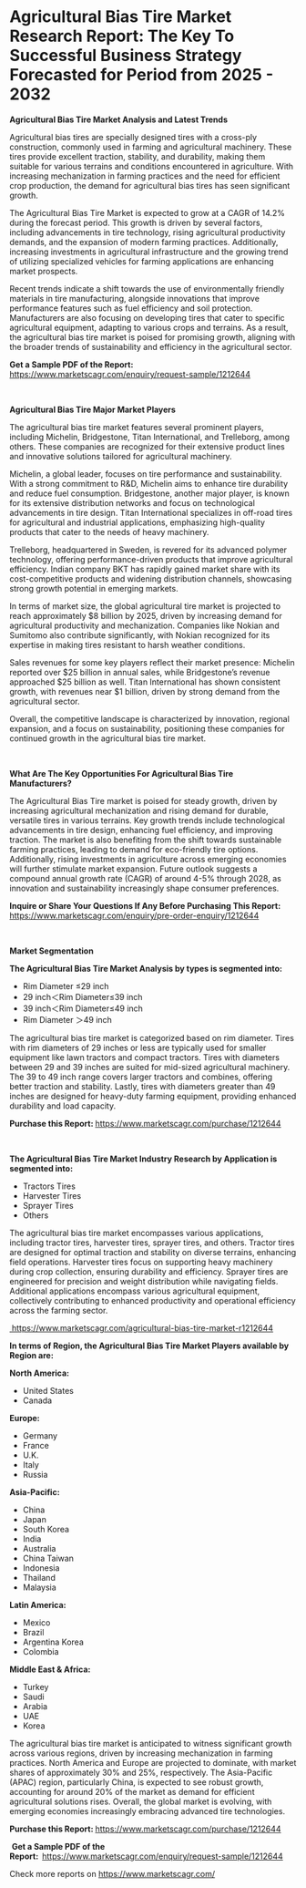 <p><h1>Agricultural Bias Tire Market Research Report: The Key To Successful Business Strategy Forecasted for Period from 2025 - 2032</h1></p><p><strong>Agricultural Bias Tire Market Analysis and Latest Trends</strong></p>
<p><p>Agricultural bias tires are specially designed tires with a cross-ply construction, commonly used in farming and agricultural machinery. These tires provide excellent traction, stability, and durability, making them suitable for various terrains and conditions encountered in agriculture. With increasing mechanization in farming practices and the need for efficient crop production, the demand for agricultural bias tires has seen significant growth.</p><p>The Agricultural Bias Tire Market is expected to grow at a CAGR of 14.2% during the forecast period. This growth is driven by several factors, including advancements in tire technology, rising agricultural productivity demands, and the expansion of modern farming practices. Additionally, increasing investments in agricultural infrastructure and the growing trend of utilizing specialized vehicles for farming applications are enhancing market prospects.</p><p>Recent trends indicate a shift towards the use of environmentally friendly materials in tire manufacturing, alongside innovations that improve performance features such as fuel efficiency and soil protection. Manufacturers are also focusing on developing tires that cater to specific agricultural equipment, adapting to various crops and terrains. As a result, the agricultural bias tire market is poised for promising growth, aligning with the broader trends of sustainability and efficiency in the agricultural sector.</p></p>
<p><strong>Get a Sample PDF of the Report:&nbsp;</strong> <a href="https://www.marketscagr.com/enquiry/request-sample/1212644?utm_campaign=3127&utm_medium=2&utm_source=Github&utm_content=ia&utm_term=24032025&utm_id=agricultural-bias-tire">https://www.marketscagr.com/enquiry/request-sample/1212644</a></p>
<p>&nbsp;</p>
<p><strong>Agricultural Bias Tire Major Market Players</strong></p>
<p><p>The agricultural bias tire market features several prominent players, including Michelin, Bridgestone, Titan International, and Trelleborg, among others. These companies are recognized for their extensive product lines and innovative solutions tailored for agricultural machinery.</p><p>Michelin, a global leader, focuses on tire performance and sustainability. With a strong commitment to R&D, Michelin aims to enhance tire durability and reduce fuel consumption. Bridgestone, another major player, is known for its extensive distribution networks and focus on technological advancements in tire design. Titan International specializes in off-road tires for agricultural and industrial applications, emphasizing high-quality products that cater to the needs of heavy machinery.</p><p>Trelleborg, headquartered in Sweden, is revered for its advanced polymer technology, offering performance-driven products that improve agricultural efficiency. Indian company BKT has rapidly gained market share with its cost-competitive products and widening distribution channels, showcasing strong growth potential in emerging markets.</p><p>In terms of market size, the global agricultural tire market is projected to reach approximately $8 billion by 2025, driven by increasing demand for agricultural productivity and mechanization. Companies like Nokian and Sumitomo also contribute significantly, with Nokian recognized for its expertise in making tires resistant to harsh weather conditions.</p><p>Sales revenues for some key players reflect their market presence: Michelin reported over $25 billion in annual sales, while Bridgestone’s revenue approached $25 billion as well. Titan International has shown consistent growth, with revenues near $1 billion, driven by strong demand from the agricultural sector.</p><p>Overall, the competitive landscape is characterized by innovation, regional expansion, and a focus on sustainability, positioning these companies for continued growth in the agricultural bias tire market.</p></p>
<p>&nbsp;</p>
<p><strong>What Are The Key Opportunities For Agricultural Bias Tire Manufacturers?</strong></p>
<p><p>The Agricultural Bias Tire market is poised for steady growth, driven by increasing agricultural mechanization and rising demand for durable, versatile tires in various terrains. Key growth trends include technological advancements in tire design, enhancing fuel efficiency, and improving traction. The market is also benefiting from the shift towards sustainable farming practices, leading to demand for eco-friendly tire options. Additionally, rising investments in agriculture across emerging economies will further stimulate market expansion. Future outlook suggests a compound annual growth rate (CAGR) of around 4-5% through 2028, as innovation and sustainability increasingly shape consumer preferences.</p></p>
<p><strong>Inquire or Share Your Questions If Any Before Purchasing This Report:</strong> <a href="https://www.marketscagr.com/enquiry/pre-order-enquiry/1212644?utm_campaign=3127&utm_medium=2&utm_source=Github&utm_content=ia&utm_term=24032025&utm_id=agricultural-bias-tire">https://www.marketscagr.com/enquiry/pre-order-enquiry/1212644</a></p>
<p>&nbsp;</p>
<p><strong>Market Segmentation</strong></p>
<p><strong>The Agricultural Bias Tire Market Analysis by types is segmented into:</strong></p>
<p><ul><li>Rim Diameter ≤29 inch</li><li>29 inch＜Rim Diameter≤39 inch</li><li>39 inch＜Rim Diameter≤49 inch</li><li>Rim Diameter ＞49 inch</li></ul></p>
<p><p>The agricultural bias tire market is categorized based on rim diameter. Tires with rim diameters of 29 inches or less are typically used for smaller equipment like lawn tractors and compact tractors. Tires with diameters between 29 and 39 inches are suited for mid-sized agricultural machinery. The 39 to 49 inch range covers larger tractors and combines, offering better traction and stability. Lastly, tires with diameters greater than 49 inches are designed for heavy-duty farming equipment, providing enhanced durability and load capacity.</p></p>
<p><strong>Purchase this Report:&nbsp;</strong><a href="https://www.marketscagr.com/purchase/1212644?utm_campaign=3127&utm_medium=2&utm_source=Github&utm_content=ia&utm_term=24032025&utm_id=agricultural-bias-tire">https://www.marketscagr.com/purchase/1212644</a></p>
<p>&nbsp;</p>
<p><strong>The Agricultural Bias Tire Market Industry Research by Application is segmented into:</strong></p>
<p><ul><li>Tractors Tires</li><li>Harvester Tires</li><li>Sprayer Tires</li><li>Others</li></ul></p>
<p><p>The agricultural bias tire market encompasses various applications, including tractor tires, harvester tires, sprayer tires, and others. Tractor tires are designed for optimal traction and stability on diverse terrains, enhancing field operations. Harvester tires focus on supporting heavy machinery during crop collection, ensuring durability and efficiency. Sprayer tires are engineered for precision and weight distribution while navigating fields. Additional applications encompass various agricultural equipment, collectively contributing to enhanced productivity and operational efficiency across the farming sector.</p></p>
<p><a href="https://www.marketscagr.com/agricultural-bias-tire-market-r1212644?utm_campaign=3127&utm_medium=2&utm_source=Github&utm_content=ia&utm_term=24032025&utm_id=agricultural-bias-tire">&nbsp;https://www.marketscagr.com/agricultural-bias-tire-market-r1212644</a></p>
<p><strong>In terms of Region, the Agricultural Bias Tire Market Players available by Region are:</strong></p>
<p>
    <p> <strong> North America: </strong>
        <ul>
            <li>United States</li>
            <li>Canada</li>
        </ul>
        </p> 
    <p> <strong> Europe: </strong>
        <ul>
            <li>Germany</li>
            <li>France</li>
            <li>U.K.</li>
            <li>Italy</li>
            <li>Russia</li>
        </ul>
        </p> 
    <p> <strong> Asia-Pacific: </strong>
        <ul>
            <li>China</li>
            <li>Japan</li>
            <li>South Korea</li>
            <li>India</li>
            <li>Australia</li>
            <li>China Taiwan</li>
            <li>Indonesia</li>
            <li>Thailand</li>
            <li>Malaysia</li>
        </ul>
        </p> 
    <p> <strong> Latin America: </strong>
        <ul>
            <li>Mexico</li>
            <li>Brazil</li>
            <li>Argentina Korea</li>
            <li>Colombia</li>
        </ul>
        </p> 
    <p> <strong> Middle East & Africa: </strong>
        <ul>
            <li>Turkey</li>
            <li>Saudi</li>
            <li>Arabia</li>
            <li>UAE</li>
            <li>Korea</li>
        </ul>
    </p>
    </p>
<p><p>The agricultural bias tire market is anticipated to witness significant growth across various regions, driven by increasing mechanization in farming practices. North America and Europe are projected to dominate, with market shares of approximately 30% and 25%, respectively. The Asia-Pacific (APAC) region, particularly China, is expected to see robust growth, accounting for around 20% of the market as demand for efficient agricultural solutions rises. Overall, the global market is evolving, with emerging economies increasingly embracing advanced tire technologies.</p></p>
<p><strong>Purchase this Report: </strong><a href="https://www.marketscagr.com/purchase/1212644?utm_campaign=3127&utm_medium=2&utm_source=Github&utm_content=ia&utm_term=24032025&utm_id=agricultural-bias-tire">https://www.marketscagr.com/purchase/1212644</a></p>
<p>&nbsp;<strong>Get a Sample PDF of the Report:&nbsp;&nbsp;</strong><a href="https://www.marketscagr.com/enquiry/request-sample/1212644?utm_campaign=3127&utm_medium=2&utm_source=Github&utm_content=ia&utm_term=24032025&utm_id=agricultural-bias-tire">https://www.marketscagr.com/enquiry/request-sample/1212644</a></p>
<p><strong></strong></p>
<p>Check more reports on <a href="https://www.marketscagr.com/?utm_campaign=3127&utm_medium=2&utm_source=Github&utm_content=ia&utm_term=24032025&utm_id=agricultural-bias-tire">https://www.marketscagr.com/</a></p>